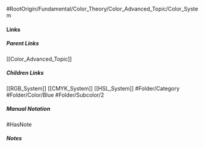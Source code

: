 #RootOrigin/Fundamental/Color_Theory/Color_Advanced_Topic/Color_System
#### Links
##### Parent Links
[[Color_Advanced_Topic]]
##### Children Links
[[RGB_System]]
[[CMYK_System]]
[[HSL_System]]
#Folder/Category
#Folder/Color/Blue
#Folder/Subcolor/2
##### Manual Notation

#HasNote
##### Notes